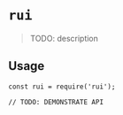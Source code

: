 # `rui`

> TODO: description

## Usage

```
const rui = require('rui');

// TODO: DEMONSTRATE API
```
